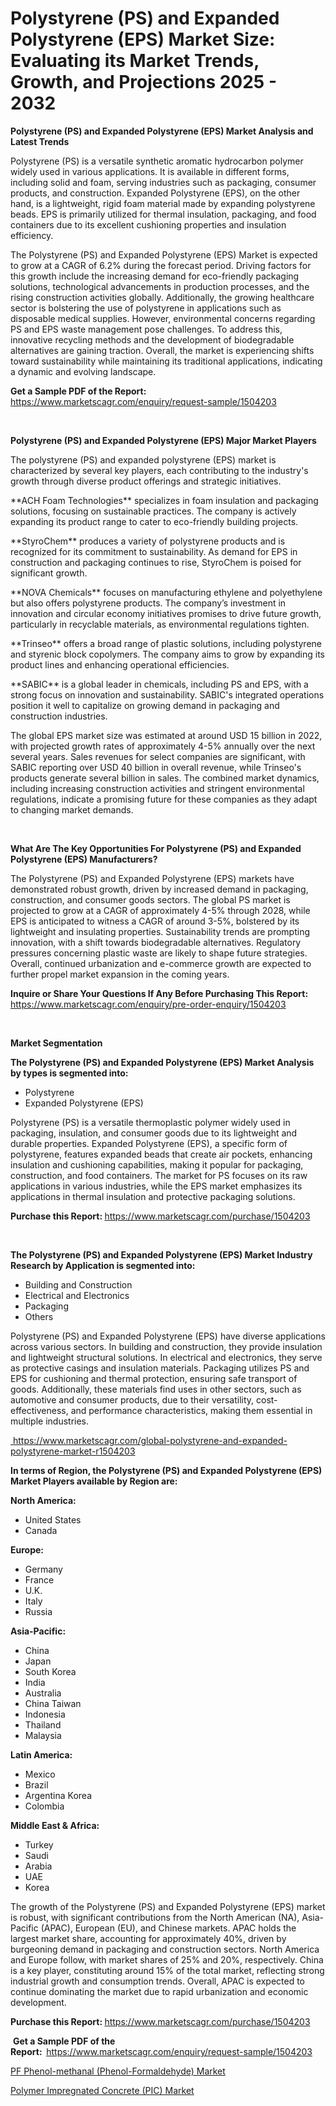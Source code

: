 <p><h1>Polystyrene (PS) and Expanded Polystyrene (EPS) Market Size: Evaluating its Market Trends, Growth, and Projections 2025 - 2032</h1></p><p><strong>Polystyrene (PS) and Expanded Polystyrene (EPS) Market Analysis and Latest Trends</strong></p>
<p><p>Polystyrene (PS) is a versatile synthetic aromatic hydrocarbon polymer widely used in various applications. It is available in different forms, including solid and foam, serving industries such as packaging, consumer products, and construction. Expanded Polystyrene (EPS), on the other hand, is a lightweight, rigid foam material made by expanding polystyrene beads. EPS is primarily utilized for thermal insulation, packaging, and food containers due to its excellent cushioning properties and insulation efficiency.</p><p>The Polystyrene (PS) and Expanded Polystyrene (EPS) Market is expected to grow at a CAGR of 6.2% during the forecast period. Driving factors for this growth include the increasing demand for eco-friendly packaging solutions, technological advancements in production processes, and the rising construction activities globally. Additionally, the growing healthcare sector is bolstering the use of polystyrene in applications such as disposable medical supplies. However, environmental concerns regarding PS and EPS waste management pose challenges. To address this, innovative recycling methods and the development of biodegradable alternatives are gaining traction. Overall, the market is experiencing shifts toward sustainability while maintaining its traditional applications, indicating a dynamic and evolving landscape.</p></p>
<p><strong>Get a Sample PDF of the Report:&nbsp;</strong> <a href="https://www.marketscagr.com/enquiry/request-sample/1504203?utm_campaign=2113&utm_medium=2&utm_source=Github&utm_content=ia&utm_term=02042025&utm_id=polystyrene-ps-and-expanded-polystyrene-eps">https://www.marketscagr.com/enquiry/request-sample/1504203</a></p>
<p>&nbsp;</p>
<p><strong>Polystyrene (PS) and Expanded Polystyrene (EPS) Major Market Players</strong></p>
<p><p>The polystyrene (PS) and expanded polystyrene (EPS) market is characterized by several key players, each contributing to the industry's growth through diverse product offerings and strategic initiatives. </p><p>**ACH Foam Technologies** specializes in foam insulation and packaging solutions, focusing on sustainable practices. The company is actively expanding its product range to cater to eco-friendly building projects.</p><p>**StyroChem** produces a variety of polystyrene products and is recognized for its commitment to sustainability. As demand for EPS in construction and packaging continues to rise, StyroChem is poised for significant growth.</p><p>**NOVA Chemicals** focuses on manufacturing ethylene and polyethylene but also offers polystyrene products. The company’s investment in innovation and circular economy initiatives promises to drive future growth, particularly in recyclable materials, as environmental regulations tighten.</p><p>**Trinseo** offers a broad range of plastic solutions, including polystyrene and styrenic block copolymers. The company aims to grow by expanding its product lines and enhancing operational efficiencies.</p><p>**SABIC** is a global leader in chemicals, including PS and EPS, with a strong focus on innovation and sustainability. SABIC's integrated operations position it well to capitalize on growing demand in packaging and construction industries.</p><p>The global EPS market size was estimated at around USD 15 billion in 2022, with projected growth rates of approximately 4-5% annually over the next several years. Sales revenues for select companies are significant, with SABIC reporting over USD 40 billion in overall revenue, while Trinseo's products generate several billion in sales. The combined market dynamics, including increasing construction activities and stringent environmental regulations, indicate a promising future for these companies as they adapt to changing market demands.</p></p>
<p>&nbsp;</p>
<p><strong>What Are The Key Opportunities For Polystyrene (PS) and Expanded Polystyrene (EPS) Manufacturers?</strong></p>
<p><p>The Polystyrene (PS) and Expanded Polystyrene (EPS) markets have demonstrated robust growth, driven by increased demand in packaging, construction, and consumer goods sectors. The global PS market is projected to grow at a CAGR of approximately 4-5% through 2028, while EPS is anticipated to witness a CAGR of around 3-5%, bolstered by its lightweight and insulating properties. Sustainability trends are prompting innovation, with a shift towards biodegradable alternatives. Regulatory pressures concerning plastic waste are likely to shape future strategies. Overall, continued urbanization and e-commerce growth are expected to further propel market expansion in the coming years.</p></p>
<p><strong>Inquire or Share Your Questions If Any Before Purchasing This Report:</strong> <a href="https://www.marketscagr.com/enquiry/pre-order-enquiry/1504203?utm_campaign=2113&utm_medium=2&utm_source=Github&utm_content=ia&utm_term=02042025&utm_id=polystyrene-ps-and-expanded-polystyrene-eps">https://www.marketscagr.com/enquiry/pre-order-enquiry/1504203</a></p>
<p>&nbsp;</p>
<p><strong>Market Segmentation</strong></p>
<p><strong>The Polystyrene (PS) and Expanded Polystyrene (EPS) Market Analysis by types is segmented into:</strong></p>
<p><ul><li>Polystyrene</li><li>Expanded Polystyrene (EPS)</li></ul></p>
<p><p>Polystyrene (PS) is a versatile thermoplastic polymer widely used in packaging, insulation, and consumer goods due to its lightweight and durable properties. Expanded Polystyrene (EPS), a specific form of polystyrene, features expanded beads that create air pockets, enhancing insulation and cushioning capabilities, making it popular for packaging, construction, and food containers. The market for PS focuses on its raw applications in various industries, while the EPS market emphasizes its applications in thermal insulation and protective packaging solutions.</p></p>
<p><strong>Purchase this Report:&nbsp;</strong><a href="https://www.marketscagr.com/purchase/1504203?utm_campaign=2113&utm_medium=2&utm_source=Github&utm_content=ia&utm_term=02042025&utm_id=polystyrene-ps-and-expanded-polystyrene-eps">https://www.marketscagr.com/purchase/1504203</a></p>
<p>&nbsp;</p>
<p><strong>The Polystyrene (PS) and Expanded Polystyrene (EPS) Market Industry Research by Application is segmented into:</strong></p>
<p><ul><li>Building and Construction</li><li>Electrical and Electronics</li><li>Packaging</li><li>Others</li></ul></p>
<p><p>Polystyrene (PS) and Expanded Polystyrene (EPS) have diverse applications across various sectors. In building and construction, they provide insulation and lightweight structural solutions. In electrical and electronics, they serve as protective casings and insulation materials. Packaging utilizes PS and EPS for cushioning and thermal protection, ensuring safe transport of goods. Additionally, these materials find uses in other sectors, such as automotive and consumer products, due to their versatility, cost-effectiveness, and performance characteristics, making them essential in multiple industries.</p></p>
<p><a href="https://www.marketscagr.com/global-polystyrene-and-expanded-polystyrene-market-r1504203?utm_campaign=2113&utm_medium=2&utm_source=Github&utm_content=ia&utm_term=02042025&utm_id=polystyrene-ps-and-expanded-polystyrene-eps">&nbsp;https://www.marketscagr.com/global-polystyrene-and-expanded-polystyrene-market-r1504203</a></p>
<p><strong>In terms of Region, the Polystyrene (PS) and Expanded Polystyrene (EPS) Market Players available by Region are:</strong></p>
<p>
    <p> <strong> North America: </strong>
        <ul>
            <li>United States</li>
            <li>Canada</li>
        </ul>
        </p> 
    <p> <strong> Europe: </strong>
        <ul>
            <li>Germany</li>
            <li>France</li>
            <li>U.K.</li>
            <li>Italy</li>
            <li>Russia</li>
        </ul>
        </p> 
    <p> <strong> Asia-Pacific: </strong>
        <ul>
            <li>China</li>
            <li>Japan</li>
            <li>South Korea</li>
            <li>India</li>
            <li>Australia</li>
            <li>China Taiwan</li>
            <li>Indonesia</li>
            <li>Thailand</li>
            <li>Malaysia</li>
        </ul>
        </p> 
    <p> <strong> Latin America: </strong>
        <ul>
            <li>Mexico</li>
            <li>Brazil</li>
            <li>Argentina Korea</li>
            <li>Colombia</li>
        </ul>
        </p> 
    <p> <strong> Middle East & Africa: </strong>
        <ul>
            <li>Turkey</li>
            <li>Saudi</li>
            <li>Arabia</li>
            <li>UAE</li>
            <li>Korea</li>
        </ul>
    </p>
    </p>
<p><p>The growth of the Polystyrene (PS) and Expanded Polystyrene (EPS) market is robust, with significant contributions from the North American (NA), Asia-Pacific (APAC), European (EU), and Chinese markets. APAC holds the largest market share, accounting for approximately 40%, driven by burgeoning demand in packaging and construction sectors. North America and Europe follow, with market shares of 25% and 20%, respectively. China is a key player, constituting around 15% of the total market, reflecting strong industrial growth and consumption trends. Overall, APAC is expected to continue dominating the market due to rapid urbanization and economic development.</p></p>
<p><strong>Purchase this Report: </strong><a href="https://www.marketscagr.com/purchase/1504203?utm_campaign=2113&utm_medium=2&utm_source=Github&utm_content=ia&utm_term=02042025&utm_id=polystyrene-ps-and-expanded-polystyrene-eps">https://www.marketscagr.com/purchase/1504203</a></p>
<p>&nbsp;<strong>Get a Sample PDF of the Report:&nbsp;&nbsp;</strong><a href="https://www.marketscagr.com/enquiry/request-sample/1504203?utm_campaign=2113&utm_medium=2&utm_source=Github&utm_content=ia&utm_term=02042025&utm_id=polystyrene-ps-and-expanded-polystyrene-eps">https://www.marketscagr.com/enquiry/request-sample/1504203</a></p>
<p><strong></strong></p>
<p><p><a href="https://github.com/krookplier6h/Market-Research-Report-List-1/blob/main/pf-phenol-methanal-phenol-formaldehyde-market.md?utm_campaign=2113&utm_medium=2&utm_source=Github&utm_content=ia&utm_term=02042025&utm_id=polystyrene-ps-and-expanded-polystyrene-eps">PF Phenol-methanal (Phenol-Formaldehyde) Market</a></p><p><a href="https://github.com/dringals/Market-Research-Report-List-6/blob/main/polymer-impregnated-concrete-pic-market.md?utm_campaign=2113&utm_medium=2&utm_source=Github&utm_content=ia&utm_term=02042025&utm_id=polystyrene-ps-and-expanded-polystyrene-eps">Polymer Impregnated Concrete (PIC) Market</a></p></p>